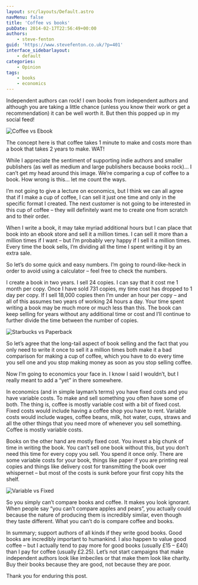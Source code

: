 ```yaml
---
layout: src/layouts/Default.astro
navMenu: false
title: 'Coffee vs books'
pubDate: 2014-02-17T22:56:49+00:00
authors:
    - steve-fenton
guid: 'https://www.stevefenton.co.uk/?p=401'
interface_sidebarlayout:
    - default
categories:
    - Opinion
tags:
    - books
    - economics
---
```


Independent authors can rock! I own books from independent authors and although you are taking a little chance (unless you know their work or get a recommendation) it can be well worth it. But then this popped up in my social feed!

![Coffee vs Ebook](/img/2015/07/20140213_175528000_iOS.jpg)

The concept here is that coffee takes 1 minute to make and costs more than a book that takes 2 years to make. WAT!

While I appreciate the sentiment of supporting indie authors and smaller publishers (as well as medium and large publishers because books rock)… I can’t get my head around this image. We’re comparing a cup of coffee to a book. How wrong is this… let me count the ways.

I’m not going to give a lecture on economics, but I think we can all agree that if I make a cup of coffee, I can sell it just one time and only in the specific format I created. The next customer is not going to be interested in this cup of coffee – they will definitely want me to create one from scratch and to their order.

When I write a book, it may take myriad additional hours but I can place that book into an ebook store and sell it a million times. I can sell it more than a million times if I want – but I’m probably very happy if I sell it a million times. Every time the book sells, I’m dividing all the time I spent writing it by an extra sale.

So let’s do some quick and easy numbers. I’m going to round-like-heck in order to avoid using a calculator – feel free to check the numbers.

I create a book in two years. I sell 24 copies. I can say that it cost me 1 month per copy. Once I have sold 731 copies, my time cost has dropped to 1 day per copy. If I sell 18,000 copies then I’m under an hour per copy – and all of this assumes two years of working 24 hours a day. Your time spent writing a book may be much more or much less than this. The book can keep selling for years without any additional time or cost and I’ll continue to further divide the time between the number of copies.

![Starbucks vs Paperback](/img/2015/07/20140213_102447292_iOS.jpg)

So let’s agree that the long-tail aspect of book selling and the fact that you only need to write it once to sell it a million times both make it a bad comparison for making a cup of coffee, which you have to do every time you sell one and you stop making money as soon as you stop selling coffee.

Now I’m going to economics your face in. I know I said I wouldn’t, but I really meant to add a “yet” in there somewhere.

In economics (and in simple layman’s terms) you have fixed costs and you have variable costs. To make and sell something you often have some of both. The thing is, coffee is mostly variable cost with a bit of fixed cost. Fixed costs would include having a coffee shop you have to rent. Variable costs would include wages, coffee beans, milk, hot water, cups, straws and all the other things that you need more of whenever you sell something. Coffee is mostly variable costs.

Books on the other hand are mostly fixed cost. You invest a big chunk of time in writing the book. You can’t sell one book without this, but you don’t need this time for every copy you sell. You spend it once only. There are some variable costs for your book, things like paper if you are printing real copies and things like delivery cost for transmitting the book over whispernet – but most of the costs is sunk before your first copy hits the shelf.

![Variable vs Fixed](/img/2015/07/20140213_121452509_iOS.jpg)

So you simply can’t compare books and coffee. It makes you look ignorant. When people say “you can’t compare apples and pears”, you actually could because the nature of producing them is incredibly similar, even though they taste different. What you can’t do is compare coffee and books.

In summary; support authors of all kinds if they write good books. Good books are incredibly important to humankind. I also happen to value good coffee – but I actually tend to pay more for good books (usually £15 – £40) than I pay for coffee (usually £2.25). Let’s not start campaigns that make independent authors look like imbeciles or that make them look like charity. Buy their books because they are good, not because they are poor.

Thank you for enduring this post.